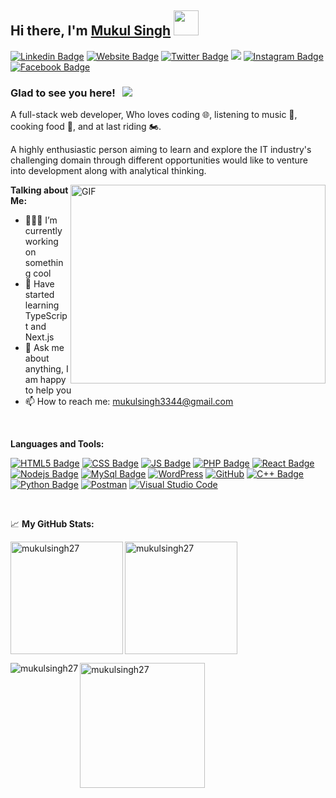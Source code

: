## Hi there, I'm <a href="https://mukulsingh.dev/" target="_blank">Mukul Singh</a> <img src="https://media.giphy.com/media/hvRJCLFzcasrR4ia7z/giphy.gif" width=40>

[![Linkedin Badge](https://img.shields.io/badge/LinkedIn-0077B5?style=for-the-badge&logo=linkedin&logoColor=white)](https://linkedin.com/in/mukulsingh27/)
[![Website Badge](https://img.shields.io/badge/Website-3b5998?style=for-the-badge&logo=google-chrome&logoColor=white)](https://mukulsingh.dev/)
[![Twitter Badge](	https://img.shields.io/badge/Twitter-1DA1F2?style=for-the-badge&logo=twitter&logoColor=white)](https://twitter.com/MukulCh80802853/)
<a href="mailto:mukulsingh3344@gmail.com"><img src="https://img.shields.io/badge/Gmail-D14836?style=for-the-badge&logo=gmail&logoColor=white" /></a>
[![Instagram Badge](https://img.shields.io/badge/Instagram-E4405F?style=for-the-badge&logo=instagram&logoColor=white)](https://instagram.com/mukul_chaudhary_27/)
[![Facebook Badge](https://img.shields.io/badge/Facebook-1877F2?style=for-the-badge&logo=facebook&logoColor=white)](https://facebook.com/mukul.chaudhary.568847/)

### Glad to see you here! &nbsp; ![](https://visitor-badge.glitch.me/badge?page_id=Mukulsingh27.Mukulsingh27)

A full-stack web developer, Who loves coding 🌐, listening to music 🎵, cooking food 🍳, and at last riding 🏍️.

A highly enthusiastic person aiming to learn and explore the IT industry's challenging domain through different opportunities would like to venture into development along with analytical thinking.

<img align="right" alt="GIF" src="https://cdn.dribbble.com/users/1162077/screenshots/3848914/programmer.gif" width="408" height="318" />
  

**Talking about Me:**

- 👨🏻‍💻 I’m currently working on something cool
- 🚀 Have started learning TypeScript and Next.js
- 💬 Ask me about anything, I am happy to help you
- 📫 How to reach me: mukulsingh3344@gmail.com

</br>

**Languages and Tools:**

[![HTML5 Badge](https://img.shields.io/badge/HTML5-E34F26?style=for-the-badge&logo=html5&logoColor=white)]()
[![CSS Badge](https://img.shields.io/badge/CSS3-1572B6?style=for-the-badge&logo=css3&logoColor=white)]()
[![JS Badge](https://img.shields.io/badge/JavaScript-F7DF1E?style=for-the-badge&logo=javascript&logoColor=black)]()
[![PHP Badge](https://img.shields.io/badge/PHP-777BB4?style=for-the-badge&logo=php&logoColor=white)]()
[![React Badge](https://img.shields.io/badge/React-20232A?style=for-the-badge&logo=react&logoColor=61DAFB)]()
[![Nodejs Badge](https://img.shields.io/badge/Node.js-43853D?style=for-the-badge&logo=node.js&logoColor=white)]()
[![MySql Badge](https://img.shields.io/badge/MySQL-00000F?style=for-the-badge&logo=mysql&logoColor=white)]()
[![WordPress](https://img.shields.io/badge/WordPress-%23117AC9.svg?style=for-the-badge&logo=WordPress&logoColor=white)]()
[![GitHub](https://img.shields.io/badge/github-%23121011.svg?style=for-the-badge&logo=github&logoColor=white)]()
[![C++ Badge](https://img.shields.io/badge/C%2B%2B-00599C?style=for-the-badge&logo=c%2B%2B&logoColor=white)]()
[![Python Badge](https://img.shields.io/badge/Python-14354C?style=for-the-badge&logo=python&logoColor=white)]()
[![Postman](https://img.shields.io/badge/Postman-FF6C37?style=for-the-badge&logo=postman&logoColor=white)]()
[![Visual Studio Code](https://img.shields.io/badge/Visual%20Studio%20Code-0078d7.svg?style=for-the-badge&logo=visual-studio-code&logoColor=white)]()

</br>

📈 **My GitHub Stats:**

<p><img align="left" height="180em" src="https://github-readme-stats.vercel.app/api?username=Mukulsingh27&show_icons=true&hide_border=true&&count_private=true&include_all_commits=true" alt="mukulsingh27" /></p>

<p><img align="center" height="180em" src="https://github-readme-stats.vercel.app/api/top-langs/?username=Mukulsingh27&exclude_repo=KNN-Image-Classification&show_icons=true&hide_border=true&layout=compact&langs_count=8" alt="mukulsingh27" /></p>

<p><img align="left" src="https://github-readme-streak-stats.herokuapp.com/?user=mukulsingh27&" alt="mukulsingh27" /></p>

<p><a href="https://github.com/ryo-ma/github-profile-trophy"><img height="200em" align="center" src="https://github-profile-trophy.vercel.app/?username=mukulsingh27" alt="mukulsingh27" /></a></p>
